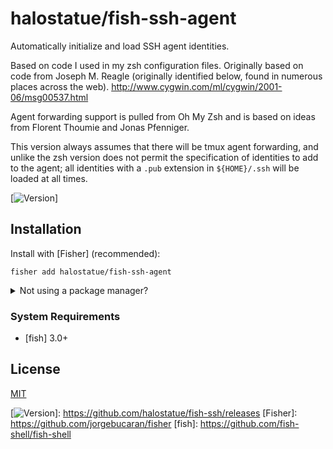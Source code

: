# halostatue/fish-ssh-agent

Automatically initialize and load SSH agent identities.

Based on code I used in my zsh configuration files. Originally based on code
from Joseph M. Reagle (originally identified below, found in numerous places
across the web). http://www.cygwin.com/ml/cygwin/2001-06/msg00537.html

Agent forwarding support is pulled from Oh My Zsh and is based on ideas from
Florent Thoumie and Jonas Pfenniger.

This version always assumes that there will be tmux agent forwarding, and
unlike the zsh version does not permit the specification of identities to add
to the agent; all identities with a `.pub` extension in `${HOME}/.ssh` will be
loaded at all times.

[![Version]]

## Installation

Install with [Fisher] (recommended):

```fish
fisher add halostatue/fish-ssh-agent
```

<details>
<summary>Not using a package manager?</summary>

---

Copy `conf.d/*.fish` to your fish configuration directory preserving the
directory structure.
</details>

### System Requirements

- [fish] 3.0+

## License

[MIT](LICENCE.md)

[fish shell]: https://fishshell.com "friendly interactive shell"
[Version]: https://img.shields.io/github/tag/halostatue/fish-ssh.svg?label=Version
[![Version]]: https://github.com/halostatue/fish-ssh/releases
[Fisher]: https://github.com/jorgebucaran/fisher
[fish]: https://github.com/fish-shell/fish-shell
